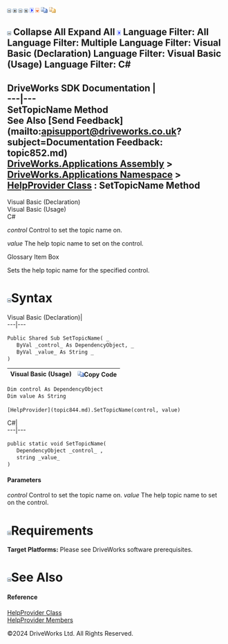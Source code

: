 ![](dotnetimages/collapse.gif) ![](dotnetimages/expand.gif) ![](dotnetimages/collapse.gif) ![](dotnetimages/expand.gif) ![](dotnetimages/drpdown.gif) ![](dotnetimages/drpdown_orange.gif) ![](dotnetimages/copycode.gif) ![](dotnetimages/copycodeHighlight.gif)

![](dotnetimages/collapse.gif) Collapse All Expand All ![](dotnetimages/drpdown.gif) Language Filter: All  Language Filter: Multiple  Language Filter: Visual Basic (Declaration) Language Filter: Visual Basic (Usage) Language Filter: C#  
---  
DriveWorks SDK Documentation  |   
---|---  
SetTopicName Method   
See Also [Send Feedback](mailto:apisupport@driveworks.co.uk?subject=Documentation Feedback: topic852.md)  
[DriveWorks.Applications Assembly](topic13.md) > [DriveWorks.Applications Namespace](topic16.md) > [HelpProvider Class](topic844.md) : SetTopicName Method  
---  
  
Visual Basic (Declaration)    
Visual Basic (Usage)    
C# 

_control_
    Control to set the topic name on.

_value_
    The help topic name to set on the control.

Glossary Item Box

Sets the help topic name for the specified control. 

# ![](dotnetimages/collapse.gif)Syntax

Visual Basic (Declaration)|   
---|---  
      
    
    Public Shared Sub SetTopicName( _
       ByVal _control_ As DependencyObject, _
       ByVal _value_ As String _
    )   
  
Visual Basic (Usage)| ![](dotnetimages/copycode.gif)Copy Code  
---|---  
      
    
    Dim control As DependencyObject
    Dim value As String
     
    [HelpProvider](topic844.md).SetTopicName(control, value)  
  
C#|   
---|---  
      
    
    public static void SetTopicName( 
       DependencyObject _control_ ,
       string _value_
    )  
  
#### Parameters

 _control_
    Control to set the topic name on.
_value_
    The help topic name to set on the control.

# ![](dotnetimages/collapse.gif)Requirements

**Target Platforms:** Please see DriveWorks software prerequisites.

# ![](dotnetimages/collapse.gif)See Also

#### Reference

[HelpProvider Class](topic844.md)   
[HelpProvider Members](topic845.md)

©2024 DriveWorks Ltd. All Rights Reserved.
